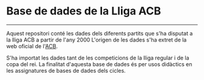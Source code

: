 # Base de dades de la Lliga ACB
-------

Aquest repositori conté les dades dels diferents partits que s'ha disputat a la lliga ACB a partir de l'any 2000
L'origen de les dades s'ha extret de la web oficial de l'[ACB](http://acb.com/).

S'ha importat les dades tant de les competicions de la lliga regular i de la copa del rei. La finalitat d'aquesta base de dades és per usos didàctics en les assignatures de bases de dades dels cicles.






